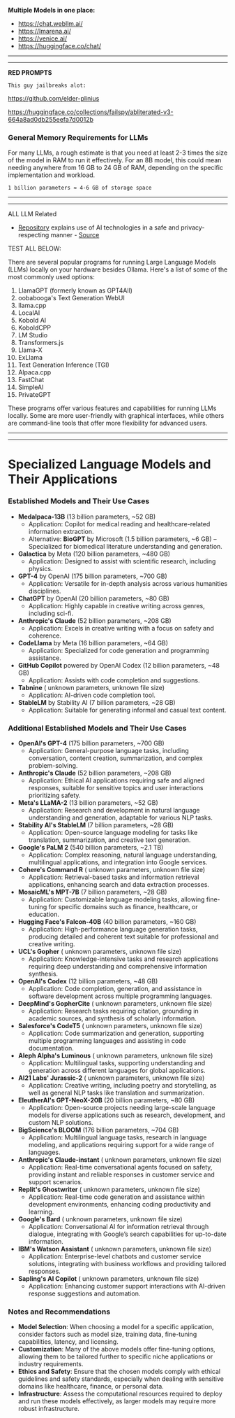 

**Multiple Models in one place:**

* https://chat.webllm.ai/
* https://lmarena.ai/
* https://venice.ai/
* https://huggingface.co/chat/

***
***


**RED PROMPTS**

```This guy jailbreaks alot:```

https://github.com/elder-plinius

https://huggingface.co/collections/failspy/abliterated-v3-664a8ad0db255eefa7d0012b


### General Memory Requirements for LLMs

For many LLMs, a rough estimate is that you need at least 2-3 times the size of the model in RAM to run it effectively. For an 8B model, this could mean needing anywhere from 16 GB to 24 GB of RAM, depending on the specific implementation and workload.

```1 billion parameters ≈ 4-6 GB of storage space```

***
***



ALL LLM Related

* [Repository](https://github.com/kalistamp/llm/blob/main/ai_privacy_guide.md) explains use of AI technologies in a safe and privacy-respecting manner - [Source](https://github.com/iAnonymous3000/ai-privacy-guide?tab=readme-ov-file#self-hosted-ai-solutions)

TEST ALL BELOW:

There are several popular programs for running Large Language Models (LLMs) locally on your hardware besides Ollama. Here's a list of some of the most commonly used options:

1. LlamaGPT (formerly known as GPT4All)
2. oobabooga's Text Generation WebUI
3. llama.cpp
4. LocalAI
5. Kobold AI
6. KoboldCPP
7. LM Studio
8. Transformers.js
9. Llama-X
10. ExLlama
11. Text Generation Inference (TGI)
12. Alpaca.cpp
13. FastChat
14. SimpleAI
15. PrivateGPT

These programs offer various features and capabilities for running LLMs locally. Some are more user-friendly with graphical interfaces, while others are command-line tools that offer more flexibility for advanced users.

***
***

**Specialized Language Models and Their Applications**
=====================================================

### Established Models and Their Use Cases

* **Medalpaca-13B** (13 billion parameters, ~52 GB)
	+ Application: Copilot for medical reading and healthcare-related information extraction.
	+ Alternative: **BioGPT** by Microsoft (1.5 billion parameters, ~6 GB) – Specialized for biomedical literature understanding and generation.
* **Galactica** by Meta (120 billion parameters, ~480 GB)
	+ Application: Designed to assist with scientific research, including physics.
* **GPT-4** by OpenAI (175 billion parameters, ~700 GB)
	+ Application: Versatile for in-depth analysis across various humanities disciplines.
* **ChatGPT** by OpenAI (20 billion parameters, ~80 GB)
	+ Application: Highly capable in creative writing across genres, including sci-fi.
* **Anthropic's Claude** (52 billion parameters, ~208 GB)
	+ Application: Excels in creative writing with a focus on safety and coherence.
* **CodeLlama** by Meta (16 billion parameters, ~64 GB)
	+ Application: Specialized for code generation and programming assistance.
* **GitHub Copilot** powered by OpenAI Codex (12 billion parameters, ~48 GB)
	+ Application: Assists with code completion and suggestions.
* **Tabnine** ( unknown parameters, unknown file size)
	+ Application: AI-driven code completion tool.
* **StableLM** by Stability AI (7 billion parameters, ~28 GB)
	+ Application: Suitable for generating informal and casual text content.

### Additional Established Models and Their Use Cases

* **OpenAI's GPT-4** (175 billion parameters, ~700 GB)
	+ Application: General-purpose language tasks, including conversation, content creation, summarization, and complex problem-solving.
* **Anthropic's Claude** (52 billion parameters, ~208 GB)
	+ Application: Ethical AI applications requiring safe and aligned responses, suitable for sensitive topics and user interactions prioritizing safety.
* **Meta's LLaMA-2** (13 billion parameters, ~52 GB)
	+ Application: Research and development in natural language understanding and generation, adaptable for various NLP tasks.
* **Stability AI's StableLM** (7 billion parameters, ~28 GB)
	+ Application: Open-source language modeling for tasks like translation, summarization, and creative text generation.
* **Google's PaLM 2** (540 billion parameters, ~2.1 TB)
	+ Application: Complex reasoning, natural language understanding, multilingual applications, and integration into Google services.
* **Cohere's Command R** ( unknown parameters, unknown file size)
	+ Application: Retrieval-based tasks and information retrieval applications, enhancing search and data extraction processes.
* **MosaicML's MPT-7B** (7 billion parameters, ~28 GB)
	+ Application: Customizable language modeling tasks, allowing fine-tuning for specific domains such as finance, healthcare, or education.
* **Hugging Face's Falcon-40B** (40 billion parameters, ~160 GB)
	+ Application: High-performance language generation tasks, producing detailed and coherent text suitable for professional and creative writing.
* **UCL's Gopher** ( unknown parameters, unknown file size)
	+ Application: Knowledge-intensive tasks and research applications requiring deep understanding and comprehensive information synthesis.
* **OpenAI's Codex** (12 billion parameters, ~48 GB)
	+ Application: Code completion, generation, and assistance in software development across multiple programming languages.
* **DeepMind's GopherCite** ( unknown parameters, unknown file size)
	+ Application: Research tasks requiring citation, grounding in academic sources, and synthesis of scholarly information.
* **Salesforce's CodeT5** ( unknown parameters, unknown file size)
	+ Application: Code summarization and generation, supporting multiple programming languages and assisting in code documentation.
* **Aleph Alpha's Luminous** ( unknown parameters, unknown file size)
	+ Application: Multilingual tasks, supporting understanding and generation across different languages for global applications.
* **AI21 Labs' Jurassic-2** ( unknown parameters, unknown file size)
	+ Application: Creative writing, including poetry and storytelling, as well as general NLP tasks like translation and summarization.
* **EleutherAI's GPT-NeoX-20B** (20 billion parameters, ~80 GB)
	+ Application: Open-source projects needing large-scale language models for diverse applications such as research, development, and custom NLP solutions.
* **BigScience's BLOOM** (176 billion parameters, ~704 GB)
	+ Application: Multilingual language tasks, research in language modeling, and applications requiring support for a wide range of languages.
* **Anthropic's Claude-instant** ( unknown parameters, unknown file size)
	+ Application: Real-time conversational agents focused on safety, providing instant and reliable responses in customer service and support scenarios.
* **Replit's Ghostwriter** ( unknown parameters, unknown file size)
	+ Application: Real-time code generation and assistance within development environments, enhancing coding productivity and learning.
* **Google's Bard** ( unknown parameters, unknown file size)
	+ Application: Conversational AI for information retrieval through dialogue, integrating with Google’s search capabilities for up-to-date information.
* **IBM's Watson Assistant** ( unknown parameters, unknown file size)
	+ Application: Enterprise-level chatbots and customer service solutions, integrating with business workflows and providing tailored responses.
* **Sapling's AI Copilot** ( unknown parameters, unknown file size)
	+ Application: Enhancing customer support interactions with AI-driven response suggestions and automation.

### Notes and Recommendations

* **Model Selection**: When choosing a model for a specific application, consider factors such as model size, training data, fine-tuning capabilities, latency, and licensing.
* **Customization**: Many of the above models offer fine-tuning options, allowing them to be tailored further to specific niche applications or industry requirements.
* **Ethics and Safety**: Ensure that the chosen models comply with ethical guidelines and safety standards, especially when dealing with sensitive domains like healthcare, finance, or personal data.
* **Infrastructure**: Assess the computational resources required to deploy and run these models effectively, as larger models may require more robust infrastructure.


